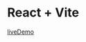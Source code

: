 # React + Vite

[liveDemo](https://app.netlify.com/sites/aesthetic-cuchufli-195da2/deploys/6504dd2091bdff3a3ccc51c6)
